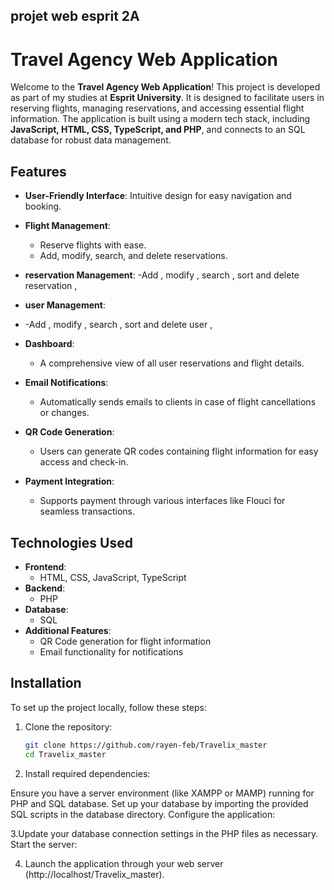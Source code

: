 ## projet web esprit 2A 
# Travel Agency Web Application

Welcome to the **Travel Agency Web Application**! This project is developed as part of my studies at **Esprit University**. It is designed to facilitate users in reserving flights, managing reservations, and accessing essential flight information. The application is built using a modern tech stack, including **JavaScript, HTML, CSS, TypeScript, and PHP**, and connects to an SQL database for robust data management.

## Features

- **User-Friendly Interface**: Intuitive design for easy navigation and booking.
- **Flight  Management**: 
  - Reserve flights with ease.
  - Add, modify, search, and delete reservations.
-  **reservation  Management**:
  -Add , modify , search , sort and delete reservation , 
-  **user  Management**:
-    -Add , modify , search , sort and delete  user  , 


- **Dashboard**: 
  - A comprehensive view of all user reservations and flight details.
- **Email Notifications**: 
  - Automatically sends emails to clients in case of flight cancellations or changes.
- **QR Code Generation**: 
  - Users can generate QR codes containing flight information for easy access and check-in.
- **Payment Integration**: 
  - Supports payment through various interfaces like Flouci for seamless transactions.

## Technologies Used

- **Frontend**: 
  - HTML, CSS, JavaScript, TypeScript
- **Backend**: 
  - PHP
- **Database**: 
  - SQL
- **Additional Features**: 
  - QR Code generation for flight information
  - Email functionality for notifications

## Installation

To set up the project locally, follow these steps:

1. Clone the repository:
   ```bash
   git clone https://github.com/rayen-feb/Travelix_master
   cd Travelix_master
2. Install required dependencies:

Ensure you have a server environment (like XAMPP or MAMP) running for PHP and SQL database.
Set up your database by importing the provided SQL scripts in the database directory.
Configure the application:

3.Update your database connection settings in the PHP files as necessary.
Start the server:

4. Launch the application through your web server (http://localhost/Travelix_master).

